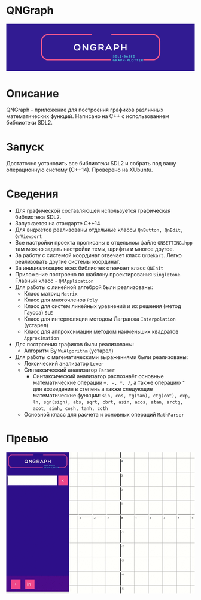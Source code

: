 # QNGraph 

![Logo](https://github.com/qnbhd/QNGraph/blob/master/misc/img/QNGRAPH.png)

# Описание 

QNGraph - приложение для построения графиков различных математических функций. Написано на C++ с использованием библиотеки SDL2.

# Запуск

Достаточно установить все библиотеки SDL2 и собрать под вашу операционную систему (С++14). Проверено на XUbuntu. 

# Сведения

+ Для графической составляющей используется графическая библиотека SDL2. 
+ Запускается на стандарте C++14
+ Для виджетов реализованы отдельные классы ```QnButton, QnEdit, QnViewport``` 
+ Все настройки проекта прописаны в отдельном файле ```QNSETTING.hpp``` там можно задать настройки темы, шрифты и многое другое.
+ За работу с системой координат отвечает класс ```QnDekart```. Легко реализовать другие системы координат.
+ За инициализацию всех библиотек отвечает класс ```QNInit```
+ Приложение построено по шаблону проектирования ```Singletone```. Главный класс - ```QNApplication```
+ Для работы с линейной алгеброй были реализованы: 
  - Класс матриц ```Matrix```
  - Класс для многочленов ```Poly```
  - Класс для систем линейных уравнений и их решения (метод Гаусса) ```SLE``` 
  - Класс для интерполяции методом Лагранжа ```Interpolation``` (устарел)
  - Класс для аппроксимации методом наименьших квадратов ```Approximation```
+ Для построения графиков были реализованы:
  - Алгоритм Ву ```WuAlgorithm``` (устарел)
+ Для работы с математическими выражениями были реализованы:
  - Лексический анализатор ```Lexer```
  - Синтаксический анализатор ```Parser```
    * Синтаксический анализатор распознаёт основные математические операции ```+, -, *, /```, а также операцию ```^``` для возведения в степень а также следующие математические функции:
    ```sin, cos, tg(tan), ctg(cot), exp, ln, sgn(sign), abs, sqrt, cbrt, asin, acos, atan, arctg, acot, sinh, cosh, tanh, coth```
  - Основной класс для расчета и основных операций ```MathParser```
  
# Превью

<p align="center">
  <img src="https://github.com/qnbhd/QNGraph/blob/master/misc/img/prev.gif">
</p>
